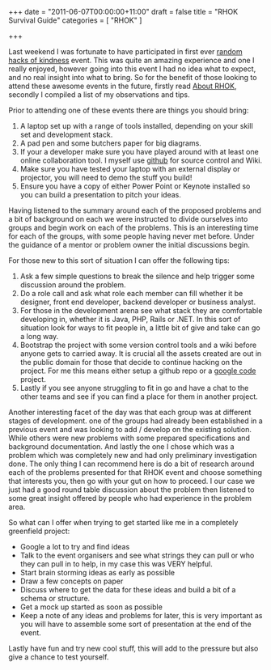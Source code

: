 +++
date = "2011-06-07T00:00:00+11:00"
draft = false
title = "RHOK Survival Guide"
categories = [ "RHOK" ]

+++

Last weekend I was fortunate to have participated in first ever [random hacks of kindness](http://www.rhok.org/) event. This was quite an amazing experience and one I really enjoyed, however going into this event I had no idea what to expect, and no real insight into what to bring. So for the benefit of those looking to attend these awesome events in the future, firstly read [About RHOK](http://www.rhok.org/about), secondly I compiled a list of my observations and tips.


Prior to attending one of these events there are things you should bring:
1. A laptop set up with a range of tools installed, depending on your skill set and development stack.
2. A pad pen and some butchers paper for big diagrams.
3. If your a developer make sure you have played around with at least one online collaboration tool. I myself use [github](http://github.com) for source control and Wiki.
4. Make sure you have tested your laptop with an external display or projector, you will need to demo the stuff you build!
5. Ensure you have a copy of either Power Point or Keynote installed so you can build a presentation to pitch your ideas.

Having listened to the summary around each of the proposed problems and a bit of background on each we were instructed to divide ourselves into groups and begin work on each of the problems. This is an interesting time for each of the groups, with some people having never met before. Under the guidance of a mentor or problem owner the initial discussions begin.

For those new to this sort of situation I can offer the following tips:
1. Ask a few simple questions to break the silence and help trigger some discussion around the problem. 
2. Do a role call and ask what role each member can fill whether it be designer, front end developer, backend developer or business analyst.
3. For those in the development arena see what stack they are comfortable developing in, whether it is Java, PHP, Rails or .NET. In this sort of situation look for ways to fit people in, a little bit of give and take can go a long way.
4. Bootstrap the project with some version control tools and a wiki before anyone gets to carried away. It is crucial all the assets created are out in the public domain for those that decide to continue hacking on the project. For me this means either setup a github repo or a [google code](http://code.google.com/hosting/) project.
5. Lastly if you see anyone struggling to fit in go and have a chat to the other teams and see if you can find a place for them in another project.

Another interesting facet of the day was that each group was at different stages of development. one of the groups had already been established in a previous event and was looking to add / develop on the existing solution. While others were new problems with some prepared specifications and background documentation. And lastly the one I chose which was a problem which was completely new and had only preliminary investigation done. The only thing I can recommend here is do a bit of research around each of the problems presented for that RHOK event and choose something that interests you, then go with your gut on how to proceed. I our case we just had a good round table discussion about the problem then listened to some great insight offered by people who had experience in the problem area. 

So what can I offer when trying to get started like me in a completely greenfield project:
* Google a lot to try and find ideas
* Talk to the event organisers and see what strings they can pull or who they can pull in to help, in my case this was VERY helpful.
* Start brain storming ideas as early as possible
* Draw a few concepts on paper
* Discuss where to get the data for these ideas and build a bit of a schema or structure.
* Get a mock up started as soon as possible
* Keep a note of any ideas and problems for later, this is very important as you will have to assemble some sort of presentation at the end of the event.

Lastly have fun and try new cool stuff, this will add to the pressure but also give a chance to test yourself.
